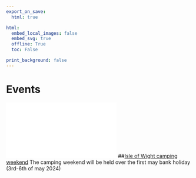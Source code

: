 ```yaml
---
export_on_save:
  html: true

html:
  embed_local_images: false
  embed_svg: true
  offline: True
  toc: False

print_background: false
---
```


# Events
![menubar](/dev/menubar.md)
##[Isle of Wight camping weekend](/weekend.html)
The camping weekend will be held over the first may bank holiday (3rd-6th of may 2024)